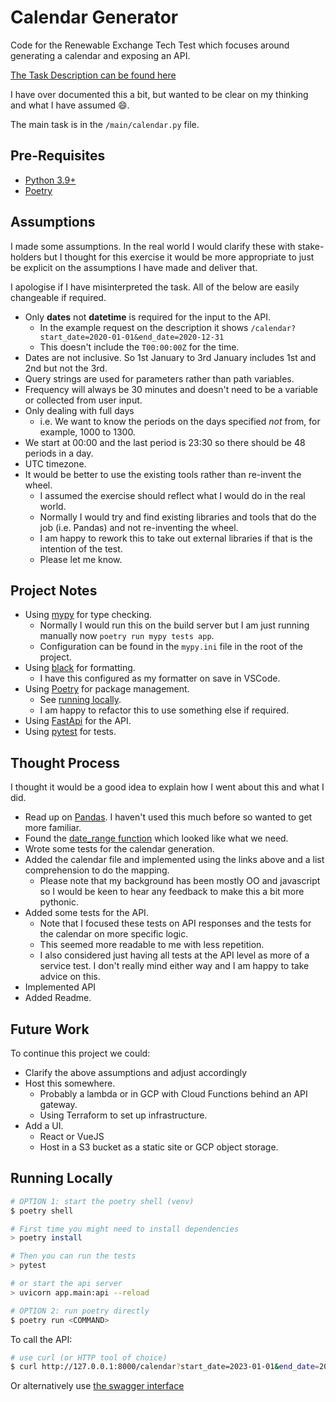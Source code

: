 # Calendar Generator

Code for the Renewable Exchange Tech Test which focuses around generating a calendar and exposing an API.

[The Task Description can be found here](https://zglinski.com/backend/)

I have over documented this a bit, but wanted to be clear on my thinking and what I have assumed :smile:.

The main task is in the `/main/calendar.py` file.

## Pre-Requisites

- [Python 3.9+](https://www.python.org/downloads/release/python-390/)
- [Poetry](https://python-poetry.org/docs)

## Assumptions

I made some assumptions. In the real world I would clarify these with stake-holders but I thought for this exercise it would be more appropriate to just be explicit on the assumptions I have made and deliver that.

I apologise if I have misinterpreted the task. All of the below are easily changeable if required.

- Only **dates** not **datetime** is required for the input to the API.
  - In the example request on the description it shows `/calendar?start_date=2020-01-01&end_date=2020-12-31`
  - This doesn't include the `T00:00:00Z` for the time.
- Dates are not inclusive. So 1st January to 3rd January includes 1st and 2nd but not the 3rd.
- Query strings are used for parameters rather than path variables.
- Frequency will always be 30 minutes and doesn't need to be a variable or collected from user input.
- Only dealing with full days
  - i.e. We want to know the periods on the days specified _not_ from, for example, 1000 to 1300.
- We start at 00:00 and the last period is 23:30 so there should be 48 periods in a day.
- UTC timezone.
- It would be better to use the existing tools rather than re-invent the wheel.
  - I assumed the exercise should reflect what I would do in the real world.
  - Normally I would try and find existing libraries and tools that do the job (i.e. Pandas) and not re-inventing the wheel.
  - I am happy to rework this to take out external libraries if that is the intention of the test.
  - Please let me know.

## Project Notes

- Using [mypy](https://mypy.readthedocs.io/en/stable/index.html) for type checking.
  - Normally I would run this on the build server but I am just running manually now `poetry run mypy tests app`.
  - Configuration can be found in the `mypy.ini` file in the root of the project.
- Using [black](https://black.readthedocs.io/en/stable/index.html) for formatting.
  - I have this configured as my formatter on save in VSCode.
- Using [Poetry](https://python-poetry.org/docs) for package management.
  - See [running locally](#running-locally).
  - I am happy to refactor this to use something else if required.
- Using [FastApi](https://fastapi.tiangolo.com/) for the API.
- Using [pytest](https://pytest.org/) for tests.

## Thought Process

I thought it would be a good idea to explain how I went about this and what I did.

- Read up on [Pandas](https://pandas.pydata.org/). I haven't used this much before so wanted to get more familiar.
- Found the [date_range function](https://pandas.pydata.org/docs/reference/api/pandas.date_range.html) which looked like what we need.
- Wrote some tests for the calendar generation.
- Added the calendar file and implemented using the links above and a list comprehension to do the mapping.
  - Please note that my background has been mostly OO and javascript so I would be keen to hear any feedback to make this a bit more pythonic.
- Added some tests for the API.
  - Note that I focused these tests on API responses and the tests for the calendar on more specific logic.
  - This seemed more readable to me with less repetition.
  - I also considered just having all tests at the API level as more of a service test. I don't really mind either way and I am happy to take advice on this.
- Implemented API
- Added Readme.

## Future Work

To continue this project we could:

- Clarify the above assumptions and adjust accordingly
- Host this somewhere.
  - Probably a lambda or in GCP with Cloud Functions behind an API gateway.
  - Using Terraform to set up infrastructure.
- Add a UI.
  - React or VueJS
  - Host in a S3 bucket as a static site or GCP object storage.

## Running Locally

```bash
# OPTION 1: start the poetry shell (venv)
$ poetry shell

# First time you might need to install dependencies
> poetry install

# Then you can run the tests
> pytest

# or start the api server
> uvicorn app.main:api --reload

# OPTION 2: run poetry directly
$ poetry run <COMMAND>
```

To call the API:

```bash
# use curl (or HTTP tool of choice)
$ curl http://127.0.0.1:8000/calendar?start_date=2023-01-01&end_date=2023-01-02
```

Or alternatively use [the swagger interface](http://127.0.0.1:8000/docs)

